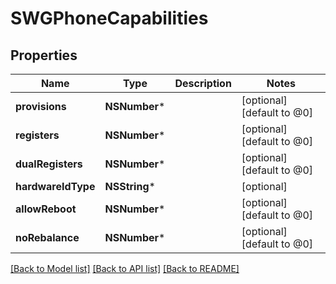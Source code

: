 # SWGPhoneCapabilities

## Properties
Name | Type | Description | Notes
------------ | ------------- | ------------- | -------------
**provisions** | **NSNumber*** |  | [optional] [default to @0]
**registers** | **NSNumber*** |  | [optional] [default to @0]
**dualRegisters** | **NSNumber*** |  | [optional] [default to @0]
**hardwareIdType** | **NSString*** |  | [optional] 
**allowReboot** | **NSNumber*** |  | [optional] [default to @0]
**noRebalance** | **NSNumber*** |  | [optional] [default to @0]

[[Back to Model list]](../README.md#documentation-for-models) [[Back to API list]](../README.md#documentation-for-api-endpoints) [[Back to README]](../README.md)


